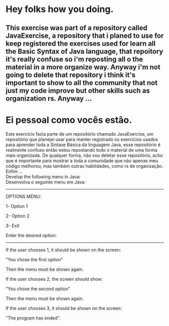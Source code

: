# Hey folks how you doing.
This exercise was part of a repository called JavaExercise,
a repository that i planed to use for keep registered
the exercises used for learn all the Basic Syntax of Java language, 
that repoitory it's really confuse so i'm reposting all o the material in a more organize way.
Anyway i'm not going to delete that repository i think it's important
to show to all the community that not just my code improve but other skills such as organization rs.
Anyway ...
--------------
# Ei pessoal como vocês estão.
Este exercício fazia parte de um repositório chamado JavaExercise,
um repositório que planejei usar para manter registrado
os exercícios usados para aprender toda a Sintaxe Básica da linguagem Java, esse repositório 
é realmente confuso então estou repostando todo o material de uma forma mais organizada.
De qualquer forma, não vou deletar esse repositório, acho que é importante
para mostrar a toda a comunidade que não apenas meu código melhorou, mas também outras habilidades, como rs de organização.
Enfim ...<br />
Develop the following menu in Java:
<br />
Desenvolva o seguinte menu em Java:

--------------

OPTIONS MENU:



1- Option 1

2- Option 2

3- Exit



Enter the desired option:

--------------



If the user chooses 1, it should be shown on the screen:

"You chose the first option"

Then the menu must be shown again.



If the user chooses 2, the screen should show:

"You chose the second option"

Then the menu must be shown again.



If the user chooses 3, it should be shown on the screen:

"The program has ended".
